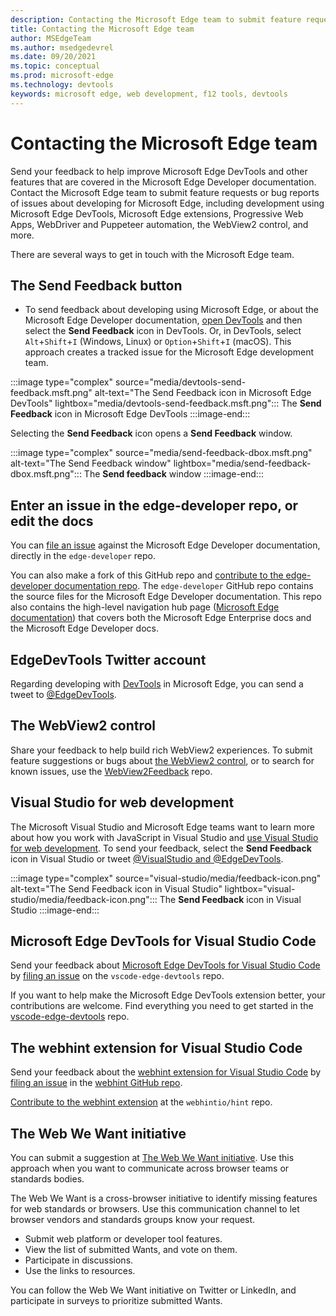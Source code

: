 ```yaml
---
description: Contacting the Microsoft Edge team to submit feature requests or bug reports of issues about developing for Microsoft Edge, including development using Microsoft Edge DevTools, Microsoft Edge extensions, Progressive Web Apps, WebDriver automation, WebView2, and more.
title: Contacting the Microsoft Edge team
author: MSEdgeTeam
ms.author: msedgedevrel
ms.date: 09/20/2021
ms.topic: conceptual
ms.prod: microsoft-edge
ms.technology: devtools
keywords: microsoft edge, web development, f12 tools, devtools
---
```

# Contacting the Microsoft Edge team

Send your feedback to help improve Microsoft Edge DevTools and other features that are covered in the Microsoft Edge Developer documentation.  Contact the Microsoft Edge team to submit feature requests or bug reports of issues about developing for Microsoft Edge, including development using Microsoft Edge DevTools, Microsoft Edge extensions, Progressive Web Apps, WebDriver and Puppeteer automation, the WebView2 control, and more.

There are several ways to get in touch with the Microsoft Edge team.


<!-- ====================================================================== -->
## The Send Feedback button

*  To send feedback about developing using Microsoft Edge, or about the Microsoft Edge Developer documentation, [open DevTools](devtools-guide-chromium/index.md#opening-devtools) and then select the **Send Feedback** icon in DevTools.  Or, in DevTools, select `Alt`+`Shift`+`I` (Windows, Linux) or `Option`+`Shift`+`I` (macOS).  This approach creates a tracked issue for the Microsoft Edge development team.

:::image type="complex" source="media/devtools-send-feedback.msft.png" alt-text="The Send Feedback icon in Microsoft Edge DevTools" lightbox="media/devtools-send-feedback.msft.png":::
   The **Send Feedback** icon in Microsoft Edge DevTools
:::image-end:::

Selecting the **Send Feedback** icon opens a **Send Feedback** window.

:::image type="complex" source="media/send-feedback-dbox.msft.png" alt-text="The Send Feedback window" lightbox="media/send-feedback-dbox.msft.png":::
   The **Send feedback** window
:::image-end:::

<!-- a related verbose section:
* [Privacy of communication regarding the Send Feedback feature](privacy-whitepaper/index.md#getting-in-touch-with-the-microsoft-edge-team)
-->


<!-- ====================================================================== -->
## Enter an issue in the edge-developer repo, or edit the docs

You can [file an issue](https://github.com/MicrosoftDocs/edge-developer/issues) against the Microsoft Edge Developer documentation, directly in the `edge-developer` repo.

You can also make a fork of this GitHub repo and [contribute to the edge-developer documentation repo](https://github.com/MicrosoftDocs/edge-developer#contributing).  The `edge-developer` GitHub repo contains the source files for the Microsoft Edge Developer documentation.  This repo also contains the high-level navigation hub page ([Microsoft Edge documentation](/microsoft-edge/)) that covers both the Microsoft Edge Enterprise docs and the Microsoft Edge Developer docs.


<!-- ====================================================================== -->
## EdgeDevTools Twitter account

Regarding developing with [DevTools](devtools-guide-chromium/index.md) in Microsoft Edge, you can send a tweet to [@EdgeDevTools][PostTweetEdgeDevTools].
<!-- This approach causes __.  Use this approach when __.  Your message is visible only to __. -->


<!-- ====================================================================== -->
## The WebView2 control

Share your feedback to help build rich WebView2 experiences.  To submit feature suggestions or bugs about [the WebView2 control](webview2/index.md), or to search for known issues, use the [WebView2Feedback][GithubMicrosoftedgeWebviewfeedback] repo.


<!-- ====================================================================== -->
## Visual Studio for web development

The Microsoft Visual Studio and Microsoft Edge teams want to learn more about how you work with JavaScript in Visual Studio and [use Visual Studio for web development](visual-studio/index.md).  To send your feedback, select the **Send Feedback** icon in Visual Studio or tweet [@VisualStudio and @EdgeDevTools][TwitterIntentTweetViualstudioEdgdevtools].

:::image type="complex" source="visual-studio/media/feedback-icon.png" alt-text="The Send Feedback icon in Visual Studio" lightbox="visual-studio/media/feedback-icon.png":::
   The **Send Feedback** icon in Visual Studio
:::image-end:::


<!-- ====================================================================== -->
## Microsoft Edge DevTools for Visual Studio Code

Send your feedback about [Microsoft Edge DevTools for Visual Studio Code](visual-studio-code/microsoft-edge-devtools-extension.md) by [filing an issue][GithubMicrosoftVscodeEdgeDevtoolsNewIssue] on the `vscode-edge-devtools` repo.

If you want to help make the Microsoft Edge DevTools extension better, your contributions are welcome.  Find everything you need to get started in the [vscode-edge-devtools][GithubMicrosoftVscodeEdgeDevtools] repo.


<!-- ====================================================================== -->
## The webhint extension for Visual Studio Code

Send your feedback about the [webhint extension for Visual Studio Code](visual-studio-code/webhint.md) by [filing an issue][GithubWebhintioIssuesNew] in the [webhint GitHub repo][GithubWebhintio].

[Contribute to the webhint extension][GithubWebhintioExtensionVscodeContributing] at the `webhintio/hint` repo.


<!-- ====================================================================== -->
## The Web We Want initiative

You can submit a suggestion at [The Web We Want initiative](web-we-want/index.md).  Use this approach when you want to communicate across browser teams or standards bodies.

The Web We Want is a cross-browser initiative to identify missing features for web standards or browsers.  Use this communication channel to let browser vendors and standards groups know your request.

*  Submit web platform or developer tool features.
*  View the list of submitted Wants, and vote on them.
*  Participate in discussions.
*  Use the links to resources.

You can follow the Web We Want initiative on Twitter or LinkedIn, and participate in surveys to prioritize submitted Wants.


<!-- ====================================================================== -->
<!-- links -->
[PostTweetEdgeDevTools]: https://twitter.com/intent/tweet?text=@EdgeDevTools "@EdgeDevTools | Post a Tweet"
[EdgeDevToolsTwitterAccount]: https://twitter.com/EdgeDevTools "@EdgeDevTools Twitter account"
[GitHubMicrosoftDocsEdgeDeveloperNewIssue]: https://github.com/MicrosoftDocs/edge-developer/issues/new?title=[DevTools%20Docs%20Feedback] "New Issue - MicrosoftDocs/edge-developer - GitHub"
[GithubMicrosoftedgeWebviewfeedback]: https://github.com/MicrosoftEdge/WebViewFeedback "WebView Feedback - MicrosoftEdge/WebViewFeedback | GitHub"
[TwitterIntentTweetViualstudioEdgdevtools]: https://twitter.com/intent/tweet?text=@VisualStudio+@EdgeDevTools "Tweet to @VisualStudio and @EdgeDevTools | Twitter"
[GithubMicrosoftVscodeEdgeDevtoolsNewIssue]: https://github.com/Microsoft/vscode-edge-devtools/issues/new "New Issue - microsoft/vscode-edge-devtools | GitHub"
[GithubMicrosoftVscodeEdgeDevtools]: https://github.com/Microsoft/vscode-edge-devtools "microsoft/vscode-edge-devtools | GitHub"
[GithubWebhintioIssuesNew]: https://github.com/webhintio/hint/issues/new "New Issues - webhintio/hint | GitHub"
[GithubWebhintio]: https://github.com/webhintio/hint "webhint | GitHub"
[GithubWebhintioExtensionVscodeContributing]: https://github.com/webhintio/hint/blob/master/packages/extension-vscode/CONTRIBUTING.md "Contributing - webhint | GitHub"
